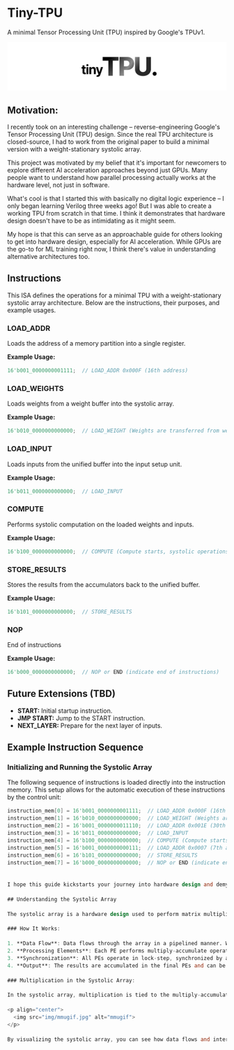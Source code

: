 # Tiny-TPU

A minimal Tensor Processing Unit (TPU) inspired by Google's TPUv1.

<p align="center">
  <img src="img/logo.jpg" alt="Logo">
</p>

## Motivation:

I recently took on an interesting challenge – reverse-engineering Google's Tensor Processing Unit (TPU) design. Since the real TPU architecture is closed-source, I had to work from the original paper to build a minimal version with a weight-stationary systolic array.

This project was motivated by my belief that it's important for newcomers to explore different AI acceleration approaches beyond just GPUs. Many people want to understand how parallel processing actually works at the hardware level, not just in software.

What's cool is that I started this with basically no digital logic experience – I only began learning Verilog three weeks ago! But I was able to create a working TPU from scratch in that time. I think it demonstrates that hardware design doesn't have to be as intimidating as it might seem.

My hope is that this can serve as an approachable guide for others looking to get into hardware design, especially for AI acceleration. While GPUs are the go-to for ML training right now, I think there's value in understanding alternative architectures too.

## Instructions

This ISA defines the operations for a minimal TPU with a weight-stationary systolic array architecture. Below are the instructions, their purposes, and example usages.

### LOAD_ADDR
Loads the address of a memory partition into a single register.

**Example Usage:**
```verilog
16'b001_0000000001111;  // LOAD_ADDR 0x000F (16th address)
```

### LOAD_WEIGHTS
Loads weights from a weight buffer into the systolic array.

**Example Usage:**
```verilog
16'b010_0000000000000;  // LOAD_WEIGHT (Weights are transferred from weight memory into mmu)
```

### LOAD_INPUT
Loads inputs from the unified buffer into the input setup unit.

**Example Usage:**
```verilog
16'b011_0000000000000;  // LOAD_INPUT
```

### COMPUTE
Performs systolic computation on the loaded weights and inputs.

**Example Usage:**
```verilog
16'b100_0000000000000;  // COMPUTE (Compute starts, systolic operations are automated by here)
```

### STORE_RESULTS
Stores the results from the accumulators back to the unified buffer.

**Example Usage:**
```verilog
16'b101_0000000000000;  // STORE_RESULTS
```

### NOP
End of instructions

**Example Usage:**
```verilog
16'b000_0000000000000;  // NOP or END (indicate end of instructions)
```

## Future Extensions (TBD)

- **START:** Initial startup instruction.
- **JMP START:** Jump to the START instruction.
- **NEXT_LAYER:** Prepare for the next layer of inputs.

## Example Instruction Sequence
### Initializing and Running the Systolic Array

The following sequence of instructions is loaded directly into the instruction memory. This setup allows for the automatic execution of these instructions by the control unit:

```verilog
instruction_mem[0] = 16'b001_0000000001111;  // LOAD_ADDR 0x000F (16th address)
instruction_mem[1] = 16'b010_0000000000000;  // LOAD_WEIGHT (Weights are transferred from weight memory into mmu)
instruction_mem[2] = 16'b001_0000000011110;  // LOAD_ADDR 0x001E (30th address)
instruction_mem[3] = 16'b011_0000000000000;  // LOAD_INPUT 
instruction_mem[4] = 16'b100_0000000000000;  // COMPUTE (Compute starts, systolic operations are automated by here)
instruction_mem[5] = 16'b001_0000000000111;  // LOAD_ADDR 0x0007 (7th address)
instruction_mem[6] = 16'b101_0000000000000;  // STORE_RESULTS
instruction_mem[7] = 16'b000_0000000000000;  // NOP or END (indicate end of instructions)


I hope this guide kickstarts your journey into hardware design and demystifies TPU instruction sets! Let me tell you a secret - when I began this project, I was a complete novice in digital logic. I only started learning Verilog three weeks ago! But here's the thing: if I can do it, you absolutely can too.

## Understanding the Systolic Array

The systolic array is a hardware design used to perform matrix multiplications efficiently. It consists of a grid of processing elements (PEs) that compute and pass data through the array in a synchronized manner. This allows for high parallelism and throughput, making it ideal for deep learning tasks.

### How It Works:

1. **Data Flow**: Data flows through the array in a pipelined manner. Weights are pre-loaded into the PEs and inputs are fed from the left.
2. **Processing Elements**: Each PE performs multiply-accumulate operations. It multiplies the incoming data (inputs) with the provided weights and adds the result to an accumulator.
3. **Synchronization**: All PEs operate in lock-step, synchronized by a global clock, ensuring that data moves uniformly across the array.
4. **Output**: The results are accumulated in the final PEs and can be read out after the computation is complete.

### Multiplication in the Systolic Array:

In the systolic array, multiplication is tied to the multiply-accumulate (MAC) operations performed by each PE. Each PE takes an input and a weight, multiplies them, and adds the result to an accumulator. The accumulators hold the intermediate sums, which are eventually used to produce the final output matrix.

<p align="center">
  <img src="img/mmugif.jpg" alt="mmugif">
</p>

By visualizing the systolic array, you can see how data flows and interacts within the array, leading to efficient matrix multiplications.
